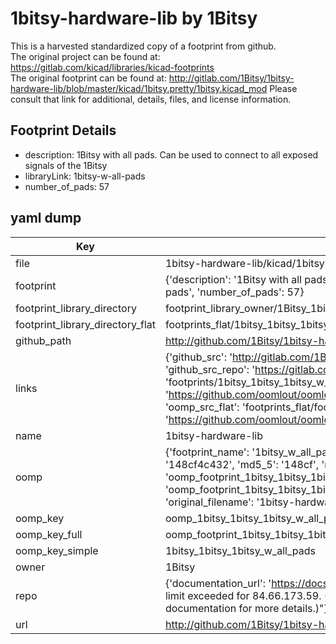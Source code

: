 # 1bitsy-hardware-lib by 1Bitsy  
This is a harvested standardized copy of a footprint from github.  
The original project can be found at:  
https://gitlab.com/kicad/libraries/kicad-footprints  
The original footprint can be found at:
http://gitlab.com/1Bitsy/1bitsy-hardware-lib/blob/master/kicad/1bitsy.pretty/1bitsy.kicad_mod
Please consult that link for additional, details, files, and license information.  
## Footprint Details
* description: 1Bitsy with all pads. Can be used to connect to all exposed signals of the 1Bitsy  
* libraryLink: 1bitsy-w-all-pads  
* number_of_pads: 57  
## yaml dump  
| Key | Value |  
| --- | --- |  
| file | 1bitsy-hardware-lib/kicad/1bitsy.pretty/1bitsy-w-all-pads.kicad_mod |  
| footprint | {'description': '1Bitsy with all pads. Can be used to connect to all exposed signals of the 1Bitsy', 'libraryLink': '1bitsy-w-all-pads', 'number_of_pads': 57} |  
| footprint_library_directory | footprint_library_owner/1Bitsy_1bitsy-hardware-lib |  
| footprint_library_directory_flat | footprints_flat/1bitsy_1bitsy_1bitsy_w_all_pads/working |  
| github_path | http://github.com/1Bitsy/1bitsy-hardware-lib/blob/master/kicad/1bitsy.pretty/1bitsy-w-all-pads.kicad_mod |  
| links | {'github_src': 'http://gitlab.com/1Bitsy/1bitsy-hardware-lib/blob/master/kicad/1bitsy.pretty/1bitsy.kicad_mod', 'github_src_repo': 'https://gitlab.com/kicad/libraries/kicad-footprints', 'oomp_bot': 'footprints/1bitsy_1bitsy_1bitsy_w_all_pads/working', 'oomp_bot_github': 'https://github.com/oomlout/oomlout_oomp_footprint_bot/tree/main/footprints/1bitsy_1bitsy_1bitsy_w_all_pads/working', 'oomp_src_flat': 'footprints_flat/footprints_flat/1bitsy_1bitsy_1bitsy_w_all_pads/working', 'oomp_src_flat_github': 'https://github.com/oomlout/oomlout_oomp_footprint_src/tree/main/footprints_flat/1bitsy_1bitsy_1bitsy_w_all_pads/working'} |  
| name | 1bitsy-hardware-lib |  
| oomp | {'footprint_name': '1bitsy_w_all_pads', 'library_name': '1bitsy', 'md5': '148cf4c432387f22ba866903fbecf7a9', 'md5_10': '148cf4c432', 'md5_5': '148cf', 'md5_6': '148cf4', 'oomp_key': 'oomp_1bitsy_1bitsy_1bitsy_w_all_pads', 'oomp_key_extra': 'oomp_footprint_1bitsy_1bitsy_1bitsy_w_all_pads', 'oomp_key_full': 'oomp_footprint_1bitsy_1bitsy_1bitsy_w_all_pads_148cf4', 'oomp_key_simple': '1bitsy_1bitsy_1bitsy_w_all_pads', 'original_filename': '1bitsy-hardware-lib/kicad/1bitsy.pretty/1bitsy-w-all-pads.kicad_mod', 'owner_name': '1bitsy'} |  
| oomp_key | oomp_1bitsy_1bitsy_1bitsy_w_all_pads |  
| oomp_key_full | oomp_footprint_1bitsy_1bitsy_1bitsy_w_all_pads |  
| oomp_key_simple | 1bitsy_1bitsy_1bitsy_w_all_pads |  
| owner | 1Bitsy |  
| repo | {'documentation_url': 'https://docs.github.com/rest/overview/resources-in-the-rest-api#rate-limiting', 'message': "API rate limit exceeded for 84.66.173.59. (But here's the good news: Authenticated requests get a higher rate limit. Check out the documentation for more details.)"} |  
| url | http://github.com/1Bitsy/1bitsy-hardware-lib |  

